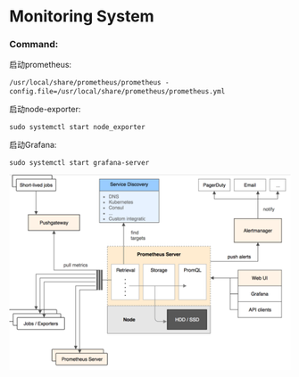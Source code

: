# Monitoring System
### Command:
启动prometheus:
```
/usr/local/share/prometheus/prometheus -config.file=/usr/local/share/prometheus/prometheus.yml
```
启动node-exporter:
```
sudo systemctl start node_exporter
```
启动Grafana:
```
sudo systemctl start grafana-server
```
![prometheus](https://github.com/LzyRapx/MonitoringSystem/blob/master/screenshot/prometheus.png)

